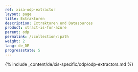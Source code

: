 ```yaml
---
ref: xisa-odp-extractor
layout: page
title: Extraktoren
description: Extraktoren und Datasources
product: xtract-is-for-azure
parent: odp
permalink: /:collection/:path
weight: 2
lang: de_DE
progressstate: 5
---
```

{% include _content/de/xis-specific/odp/odp-extractors.md %}
